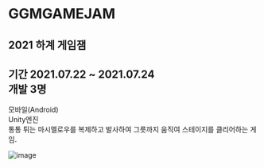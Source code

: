 # GGMGAMEJAM
2021 하계 게임잼
----
기간 2021.07.22 ~ 2021.07.24\
개발 3명
----
모바일(Android)\
Unity엔진\
통통 튀는 마시멜로우를 복제하고 발사하여 그릇까지 움직여 스테이지를 클리어하는 게임.

![image](https://s3.us-west-2.amazonaws.com/secure.notion-static.com/99786f6e-1ef2-4924-be0e-b450c304d3a1/Untitled.png?X-Amz-Algorithm=AWS4-HMAC-SHA256&X-Amz-Content-Sha256=UNSIGNED-PAYLOAD&X-Amz-Credential=AKIAT73L2G45EIPT3X45%2F20221010%2Fus-west-2%2Fs3%2Faws4_request&X-Amz-Date=20221010T144803Z&X-Amz-Expires=86400&X-Amz-Signature=9dc7319a76f9f34feec2d872f4568a58ff3eaab0e60e6e7bffa72b3c0a45f75c&X-Amz-SignedHeaders=host&response-content-disposition=filename%20%3D%22Untitled.png%22&x-id=GetObject)
